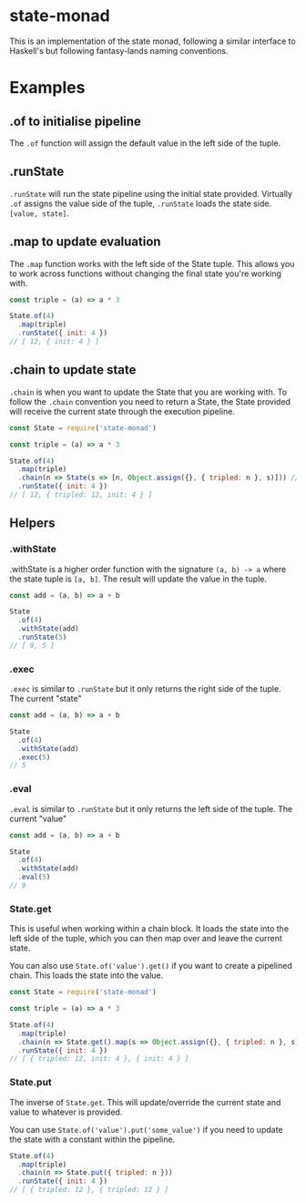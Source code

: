 # state-monad

This is an implementation of the state monad, following a similar interface to Haskell's but following fantasy-lands naming conventions.

# Examples

## .of to initialise pipeline
The `.of` function will assign the default value in the left side of the tuple.

## .runState
`.runState` will run the state pipeline using the initial state provided. Virtually `.of` assigns the value side of the tuple, `.runState` loads the state side. `[value, state]`.

## .map to update evaluation
The `.map` function works with the left side of the State tuple. This allows you to work across functions without changing the final state you're working with.

```javascript
const triple = (a) => a * 3

State.of(4)
  .map(triple)
  .runState({ init: 4 })
// [ 12, { init: 4 } ]
```

## .chain to update state
`.chain` is when you want to update the State that you are working with. To follow the `.chain` convention you need to return a State,
the State provided will receive the current state through the execution pipeline.

```javascript
const State = require('state-monad')

const triple = (a) => a * 3

State.of(4)
  .map(triple)
  .chain(n => State(s => [n, Object.assign({}, { tripled: n }, s)])) // n is the result of map, s is the state
  .runState({ init: 4 })
// [ 12, { tripled: 12, init: 4 } ]
```

## Helpers

### .withState
.withState is a higher order function with the signature `(a, b) -> a` where the state tuple is `[a, b]`. The result will update the value in the tuple.

```javascript
const add = (a, b) => a + b

State
  .of(4)
  .withState(add)
  .runState(5)
// [ 9, 5 ]
```

### .exec
`.exec` is similar to `.runState` but it only returns the right side of the tuple. The current "state"

```javascript
const add = (a, b) => a + b

State
  .of(4)
  .withState(add)
  .exec(5)
// 5
```

### .eval
`.eval` is similar to `.runState` but it only returns the left side of the tuple. The current "value"

```javascript
const add = (a, b) => a + b

State
  .of(4)
  .withState(add)
  .eval(5)
// 9
```

### State.get
This is useful when working within a chain block. It loads the state into the left side of the tuple, which you can then map over and leave the current state.

You can also use `State.of('value').get()` if you want to create a pipelined chain. This loads the state into the value.

```javascript
const State = require('state-monad')

const triple = (a) => a * 3

State.of(4)
  .map(triple)
  .chain(n => State.get().map(s => Object.assign({}, { tripled: n }, s))) // n is the result of map, s is the state
  .runState({ init: 4 })
// [ { tripled: 12, init: 4 }, { init: 4 } ]
```

### State.put
The inverse of `State.get`. This will update/override the current state and value to whatever is provided.

You can use `State.of('value').put('some_value')` if you need to update the state with a constant within the pipeline.

```javascript
State.of(4)
  .map(triple)
  .chain(n => State.put({ tripled: n }))
  .runState({ init: 4 })
// [ { tripled: 12 }, { tripled: 12 } ]
```

